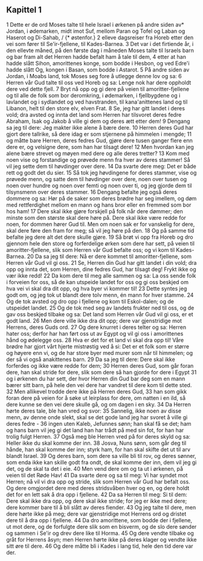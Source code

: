 ## Kapittel 1

1 Dette er de ord Moses talte til hele Israel i ørkenen på andre siden av* Jordan, i ødemarken, midt imot Suf, mellom Paran og Tofel og Laban og Haserot og Di-Sahab, / {* østenfor.}
2 elleve dagsreiser fra Horeb etter den vei som fører til Se'ir-fjellene, til Kades-Barnea.
3 Det var i det firtiende år, i den ellevte måned, på den første dag i måneden Moses talte til Israels barn og bar fram alt det Herren hadde befalt ham å tale til dem,
4 etter at han hadde slått Sihon, amorittenes konge, som bodde i Hesbon, og ved Edre'i hadde slått Og, kongen i Basan, som bodde i Astarot.
5 På andre siden av Jordan, i Moabs land, tok Moses seg fore å utlegge denne lov og sa:
6 Herren vår Gud talte til oss ved Horeb og sa: Lenge nok har dere oppholdt dere ved dette fjell.
7 Bryt nå opp og gi dere på veien til amoritter-fjellene og til alle de folk som bor deromkring, i ødemarken, i fjellbygdene og i lavlandet og i sydlandet og ved havstranden, til kana'anittenes land og til Libanon, helt til den store elv, elven Frat.
8 Se, jeg har gitt landet i deres vold; dra avsted og innta det land som Herren har tilsvoret deres fedre Abraham, Isak og Jakob å ville gi dem og deres ætt etter dem!
9 Dengang sa jeg til dere: Jeg makter ikke alene å bære dere.
10 Herren deres Gud har gjort dere tallrike, så dere idag er som stjernene på himmelen i mengde;
11 og måtte bare Herren, deres fedres Gud, gjøre dere tusen ganger flere enn dere er, og velsigne dere, som han har tilsagt dere!
12 Men hvordan kan jeg alene bære strevet og møyen med dere og alle deres tretter?
13 Kom med noen vise og forstandige og prøvede menn fra hver av deres stammer! Så vil jeg sette dem til høvdinger over dere.
14 Da svarte dere meg: Det er både rett og godt det du sier.
15 Så tok jeg høvdingene for deres stammer, vise og prøvede menn, og satte dem til høvdinger over dere, noen over tusen og noen over hundre og noen over femti og noen over ti, og jeg gjorde dem til tilsynsmenn over deres stammer.
16 Dengang befalte jeg også deres dommere og sa: Hør på de saker som deres brødre har seg imellem, og døm med rettferdighet mellom en mann og hans bror eller en fremmed som bor hos ham!
17 Dere skal ikke gjøre forskjell på folk når dere dømmer; den minste som den største skal dere høre på. Dere skal ikke være redde for noen, for dommen hører Gud til. Men om noen sak er for vanskelig for dere, skal dere føre den fram for meg; så vil jeg høre på den.
18 Og på samme tid befalte jeg dere alt det dere skulle gjøre.
19 Så brøt vi opp fra Horeb og dro gjennom hele den store og forferdelige ørken som dere har sett, på veien til amoritter-fjellene, slik som Herren vår Gud befalte oss; og vi kom til Kades-Barnea.
20 Da sa jeg til dere: Nå er dere kommet til amoritter-fjellene, som Herren vår Gud vil gi oss.
21 Se, Herren din Gud har gitt landet i din vold; dra opp og innta det, som Herren, dine fedres Gud, har tilsagt deg! Frykt ikke og vær ikke redd!
22 Da kom dere til meg alle sammen og sa: La oss sende folk i forveien for oss, så de kan utspeide landet for oss og gi oss beskjed om hva vei vi skal dra dit opp, og hva byer vi kommer til!
23 Dette syntes jeg godt om, og jeg tok ut blandt dere tolv menn, én mann for hver stamme.
24 Og de tok avsted og dro opp i fjellene og kom til Eskol-dalen; og de utspeidet landet.
25 Og de tok med seg av landets frukter ned til oss, og de gav oss beskjed tilbake og sa: Det land som Herren vår Gud vil gi oss, er et godt land.
26 Men dere ville ikke dra dit opp; dere var gjenstridige mot Herrens, deres Guds ord.
27 Og dere knurret i deres telter og sa: Herren hater oss; derfor har han ført oss ut av Egypt og vil gi oss i amorittenes hånd og ødelegge oss.
28 Hva er det for et land vi skal dra opp til! Våre brødre har gjort vårt hjerte mistrøstig ved å si: Det er et folk som er større og høyere enn vi, og de har store byer med murer som når til himmelen; og der så vi også anakittenes barn.
29 Da sa jeg til dere: Dere skal ikke forferdes og ikke være redde for dem;
30 Herren deres Gud, som går foran dere, han skal stride for dere, slik som dere så han gjorde for dere i Egypt
31 og i ørkenen du har sett, der hvor Herren din Gud bar deg som en mann bærer sitt barn, på hele den vei dere har vandret til dere kom til dette sted.
32 Men allikevel trodde dere ikke på Herren deres Gud,
33 han som gikk foran dere på veien for å søke ut leirplass for dere, om natten i en ild, så dere kunne se den vei dere skulle gå, og om dagen i en sky.
34 Da Herren hørte deres tale, ble han vred og svor:
35 Sannelig, ikke noen av disse menn, av denne onde slekt, skal se det gode land jeg har svoret å ville gi deres fedre -
36 ingen uten Kaleb, Jefunnes sønn; han skal få se det; ham og hans barn vil jeg gi det land han har trådt på med sin fot, for han har trolig fulgt Herren.
37 Også meg ble Herren vred på for deres skyld og sa: Heller ikke du skal komme der inn.
38 Josva, Nuns sønn, som går deg til hånde, han skal komme der inn; styrk ham, for han skal skifte det ut til arv blandt Israel.
39 Og deres barn, som dere sa ville bli til rov, og deres sønner, som enda ikke kan skille godt fra ondt, de skal komme der inn, dem vil jeg gi det, og de skal ta det i eie.
40 Men vend dere om og ta ut i ørkenen, på veien til det Røde Hav!
41 Da svarte dere og sa til meg: Vi har syndet mot Herren; nå vil vi dra opp og stride, slik som Herren vår Gud har befalt oss. Og dere omgjordet dere med deres stridsvåben hver og en, og dere holdt det for en lett sak å dra opp i fjellene.
42 Da sa Herren til meg: Si til dem: Dere skal ikke dra opp, og dere skal ikke stride; for jeg er ikke med dere; dere kommer bare til å bli slått av deres fiender.
43 Og jeg talte til dere, men dere hørte ikke på meg; dere var gjenstridige mot Herrens ord og dristet dere til å dra opp i fjellene.
44 Da dro amorittene, som bodde der i fjellene, ut mot dere, og de forfulgte dere slik som en bisverm, og de slo dere sønder og sammen i Se'ir og drev dere like til Horma.
45 Og dere vendte tilbake og gråt for Herrens åsyn; men Herren hørte ikke på deres klager og vendte ikke sitt øre til dere.
46 Og dere måtte bli i Kades i lang tid, hele den tid dere var der.
